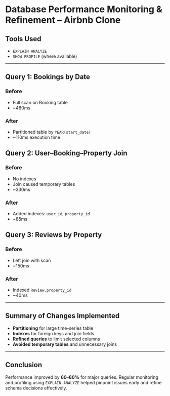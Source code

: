 # Database Performance Monitoring & Refinement – Airbnb Clone

## Tools Used
- `EXPLAIN ANALYZE`
- `SHOW PROFILE` (where available)

---

## Query 1: Bookings by Date
### Before
- Full scan on Booking table
- ~480ms

### After
- Partitioned table by `YEAR(start_date)`
- ~110ms execution time

## Query 2: User–Booking–Property Join
### Before
- No indexes
- Join caused temporary tables
- ~330ms

### After
- Added indexes: `user_id`, `property_id`
- ~85ms

## Query 3: Reviews by Property
### Before
- Left join with scan
- ~150ms

### After
- Indexed `Review.property_id`
- ~40ms

---

## Summary of Changes Implemented
- **Partitioning** for large time-series table
- **Indexes** for foreign keys and join fields
- **Refined queries** to limit selected columns
- **Avoided temporary tables** and unnecessary joins

---

## Conclusion

Performance improved by **60–80%** for major queries. Regular monitoring and profiling using `EXPLAIN ANALYZE` helped pinpoint issues early and refine schema decisions effectively.

